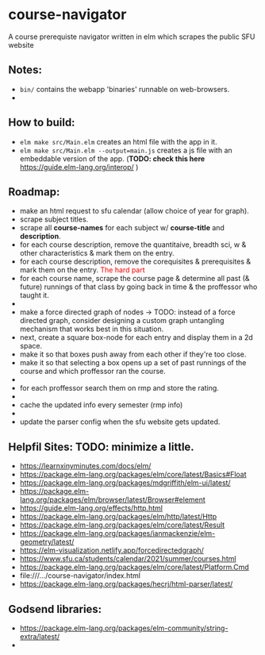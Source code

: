 # course-navigator
 A course prerequiste navigator written in elm which scrapes the public SFU website

## Notes: 
- `bin/` contains the webapp 'binaries' runnable on web-browsers.
- 

## How to build:
- `elm make src/Main.elm` creates an html file with the app in it.
- `elm make src/Main.elm --output=main.js` creates a js file with an embeddable version of the app. (**TODO: check this here** https://guide.elm-lang.org/interop/ )

## Roadmap:
- make an html request to sfu calendar (allow choice of year for graph).
- scrape subject titles.
- scrape all **course-names** for each subject w/ **course-title** and **description**.
- for each course description, remove the quantitaive, breadth sci, w & other characteristics & mark them on the entry.
- for each course description, remove the corequisites & prerequisites & mark them on the entry. <span style="color: red;">The hard part</span>
- for each course name, scrape the course page & determine all past (& future) runnings of that class by going back in time & the proffessor who taught it.
- 
- make a force directed graph of nodes -> TODO: instead of a force directed graph, consider designing a custom graph untangling mechanism that works best in this situation.
- next, create a square box-node for each entry and display them in a 2d space.
- make it so that boxes push away from each other if they're too close.
- make it so that selecting a box opens up a set of past runnings of the course and which proffessor ran the course.
-
- for each proffessor search them on rmp and store the rating.
- 
- cache the updated info every semester (rmp info)
- 
- update the parser config when the sfu website gets updated.

## Helpfil Sites: TODO: minimize a little.
- https://learnxinyminutes.com/docs/elm/
- https://package.elm-lang.org/packages/elm/core/latest/Basics#Float
- https://package.elm-lang.org/packages/mdgriffith/elm-ui/latest/
- https://package.elm-lang.org/packages/elm/browser/latest/Browser#element
- https://guide.elm-lang.org/effects/http.html
- https://package.elm-lang.org/packages/elm/http/latest/Http
- https://package.elm-lang.org/packages/elm/core/latest/Result
- https://package.elm-lang.org/packages/ianmackenzie/elm-geometry/latest/
- https://elm-visualization.netlify.app/forcedirectedgraph/
- https://www.sfu.ca/students/calendar/2021/summer/courses.html
- https://package.elm-lang.org/packages/elm/core/latest/Platform.Cmd
- file:///.../course-navigator/index.html
- https://package.elm-lang.org/packages/hecrj/html-parser/latest/

## Godsend libraries:
- https://package.elm-lang.org/packages/elm-community/string-extra/latest/
- 